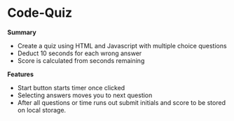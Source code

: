 # Code-Quiz

**Summary**

* Create a quiz using HTML and Javascript with multiple choice questions
* Deduct 10 seconds for each wrong answer
* Score is calculated from seconds remaining

**Features**

* Start button starts timer once clicked
* Selecting answers moves you to next question
* After all questions or time runs out submit initials and score to be stored on local storage.